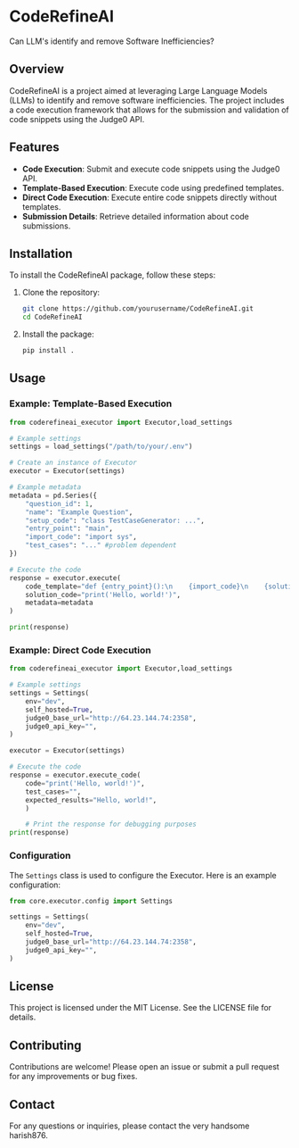 # CodeRefineAI
Can LLM's identify and remove Software Inefficiencies?


## Overview

CodeRefineAI is a project aimed at leveraging Large Language Models (LLMs) to identify and remove software inefficiencies. The project includes a code execution framework that allows for the submission and validation of code snippets using the Judge0 API.

## Features

- **Code Execution**: Submit and execute code snippets using the Judge0 API.
- **Template-Based Execution**: Execute code using predefined templates.
- **Direct Code Execution**: Execute entire code snippets directly without templates.
- **Submission Details**: Retrieve detailed information about code submissions.

## Installation

To install the CodeRefineAI package, follow these steps:

1. Clone the repository:

    ```sh
    git clone https://github.com/yourusername/CodeRefineAI.git
    cd CodeRefineAI
    ```

2. Install the package:

    ```sh
    pip install .
    ```

## Usage

### Example: Template-Based Execution

```python
from coderefineai_executor import Executor,load_settings

# Example settings
settings = load_settings("/path/to/your/.env")

# Create an instance of Executor
executor = Executor(settings)

# Example metadata
metadata = pd.Series({
    "question_id": 1,
    "name": "Example Question",
    "setup_code": "class TestCaseGenerator: ...",
    "entry_point": "main",
    "import_code": "import sys",
    "test_cases": "..." #problem dependent
})

# Execute the code
response = executor.execute(
    code_template="def {entry_point}():\n    {import_code}\n    {solution_code}\n    {test_case_code}",
    solution_code="print('Hello, world!')",
    metadata=metadata
)

print(response)
```


### Example: Direct Code Execution
```python
from coderefineai_executor import Executor,load_settings

# Example settings
settings = Settings(
    env="dev",
    self_hosted=True,
    judge0_base_url="http://64.23.144.74:2358",
    judge0_api_key="",
)

executor = Executor(settings)

# Execute the code
response = executor.execute_code(
    code="print('Hello, world!')",
    test_cases="",
    expected_results="Hello, world!",
    )

    # Print the response for debugging purposes
print(response)
```

### Configuration
The `Settings` class is used to configure the Executor. Here is an example configuration:

```python
from core.executor.config import Settings

settings = Settings(
    env="dev",
    self_hosted=True,
    judge0_base_url="http://64.23.144.74:2358",
    judge0_api_key="",
)
```

## License
This project is licensed under the MIT License. See the LICENSE file for details.

## Contributing
Contributions are welcome! Please open an issue or submit a pull request for any improvements or bug fixes.

## Contact
For any questions or inquiries, please contact the very handsome harish876.